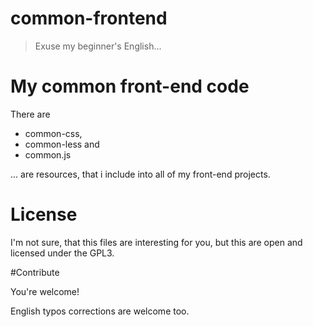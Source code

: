 common-frontend
=======================
> Exuse my beginner's English...

# My common front-end code

There are 
* common-css,
* common-less and
* common.js

... are resources, that i include into all of my front-end projects.

# License

I'm not sure, that this files are interesting for you, but
this are open and licensed under the GPL3.

#Contribute

You're welcome!

English typos corrections are welcome too.
